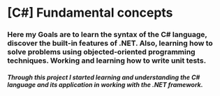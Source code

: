 # [C#] Fundamental concepts

### Here my Goals are to learn the syntax of the C# language, discover the built-in features of .NET. Also, learning how to solve problems using objected-oriented programming techniques. Working and learning how to write unit tests.

<h5>
Through this project I started learning and understanding the C# language and its application in working with the .NET framework.
</h5>
